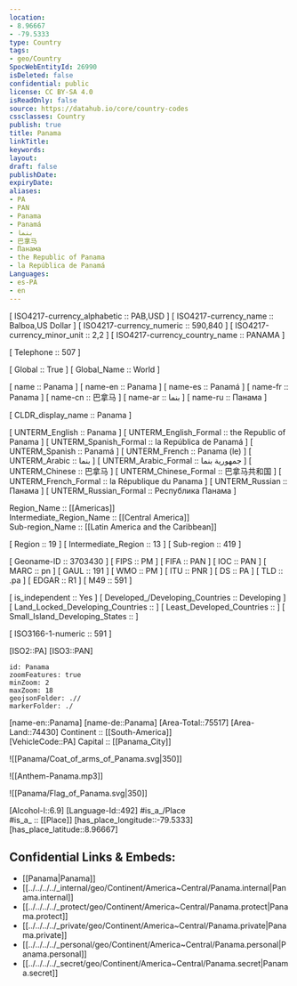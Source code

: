 ```yaml
---
location:
- 8.96667
- -79.5333
type: Country
tags:
- geo/Country
SpocWebEntityId: 26990
isDeleted: false
confidential: public
license: CC BY-SA 4.0
isReadOnly: false
source: https://datahub.io/core/country-codes
cssclasses: Country
publish: true
title: Panama
linkTitle: 
keywords: 
layout: 
draft: false
publishDate: 
expiryDate: 
aliases:
- PA
- PAN
- Panama
- Panamá
- بنما
- 巴拿马
- Панама
- the Republic of Panama
- la República de Panamá
Languages:
- es-PA
- en
---
```



[	ISO4217-currency_alphabetic	 :: PAB,USD ] 
[	ISO4217-currency_name	 :: Balboa,US Dollar ] 
[	ISO4217-currency_numeric	 :: 590,840 ] 
[	ISO4217-currency_minor_unit	 :: 2,2 ] 
[	ISO4217-currency_country_name	 :: PANAMA ] 

[	Telephone	 :: 507 ] 

[	Global	 :: True ] 
[	Global_Name	 :: World ] 

[	name	 :: Panama ] 
[	name-en	 :: Panama ] 
[	name-es	 :: Panamá ] 
[	name-fr	 :: Panama ] 
[	name-cn	 :: 巴拿马 ] 
[	name-ar	 :: بنما ] 
[	name-ru	 :: Панама ] 

[	CLDR_display_name	 :: Panama ] 

[	UNTERM_English	 :: Panama ] 
[	UNTERM_English_Formal	 :: the Republic of Panama ] 
[	UNTERM_Spanish_Formal	 :: la República de Panamá ] 
[	UNTERM_Spanish	 :: Panamá ] 
[	UNTERM_French	 :: Panama (le) ] 
[	UNTERM_Arabic	 :: بنما ] 
[	UNTERM_Arabic_Formal	 :: جمهورية بنما ] 
[	UNTERM_Chinese	 :: 巴拿马 ] 
[	UNTERM_Chinese_Formal	 :: 巴拿马共和国 ] 
[	UNTERM_French_Formal	 :: la République du Panama ] 
[	UNTERM_Russian	 :: Панама ] 
[	UNTERM_Russian_Formal	 :: Республика Панама ] 

Region_Name ::  [[Americas]]  
Intermediate_Region_Name ::  [[Central America]]  
Sub-region_Name ::  [[Latin America and the Caribbean]] 

[	Region	 :: 19 ] 
[	Intermediate_Region	 :: 13 ] 
[	Sub-region	 :: 419 ] 

[	Geoname-ID	 :: 3703430 ] 
[	FIPS	 :: PM ] 
[	FIFA	 :: PAN ] 
[	IOC	 :: PAN ] 
[	MARC	 :: pn ] 
[	GAUL	 :: 191 ] 
[	WMO	 :: PM ] 
[	ITU	 :: PNR ] 
[	DS	 :: PA ] 
[	TLD	 :: .pa ] 
[	EDGAR	 :: R1 ] 
[	M49	 :: 591 ] 

[	is_independent	 :: Yes ] 
[	Developed_/Developing_Countries	 :: Developing ] 
[	Land_Locked_Developing_Countries	 ::  ] 
[	Least_Developed_Countries	 ::  ] 
[	Small_Island_Developing_States	 ::  ] 

[	ISO3166-1-numeric	 :: 591 ] 



[ISO2::PA] 
[ISO3::PAN] 
```leaflet
id: Panama
zoomFeatures: true 
minZoom: 2 
maxZoom: 18
geojsonFolder: .// 
markerFolder: ./
```

[name-en::Panama] 
[name-de::Panama] 
[Area-Total::75517] 
[Area-Land::74430] 
Continent :: [[South-America]]  
[VehicleCode::PA] 
Capital :: [[Panama_City]]  

![[Panama/Coat_of_arms_of_Panama.svg|350]] 

![[Anthem-Panama.mp3]] 

![[Panama/Flag_of_Panama.svg|350]] 

[Alcohol-l::6.9] 
[Language-Id::492] 
#is_a_/Place  
#is_a_ :: [[Place]] 
[has_place_longitude::-79.5333] 
[has_place_latitude::8.96667] 



## Confidential Links & Embeds: 
- [[Panama|Panama]] 
- [[../../../../_internal/geo/Continent/America~Central/Panama.internal|Panama.internal]] 
- [[../../../../_protect/geo/Continent/America~Central/Panama.protect|Panama.protect]] 
- [[../../../../_private/geo/Continent/America~Central/Panama.private|Panama.private]] 
- [[../../../../_personal/geo/Continent/America~Central/Panama.personal|Panama.personal]] 
- [[../../../../_secret/geo/Continent/America~Central/Panama.secret|Panama.secret]] 
